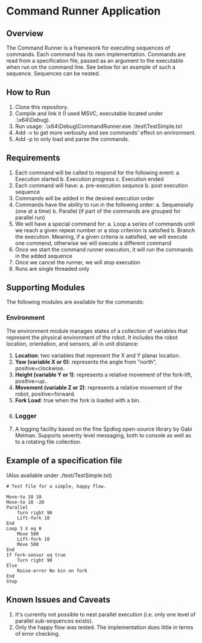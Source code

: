 # Command Runner Application
## Overview
The Command Runner is a framework for executing sequences of commands. Each command has its own implementation.
Commands are read from a specification file, passed as an argument to the executable when run on the command line. See below for an example of such a sequence.
Sequences can be nested.
## How to Run
1. Clone this repository.
2. Compile and link it (I used MSVC, executable located under .\x64\Debug).
3. Run usage: .\x64\Debug\CommandRunner.exe  .\test\TestSimple.txt
4. Add -v to get more verbosity and see commands' effect on enrironment.
5. Add -p to only load and parse the commands.
## Requirements
1.	Each command will be called to respond for the following event:
a.	Execution started
b.	Execution progress
c.	Execution ended
2.	Each command will have:
a.	pre-execution sequnce
b.	post execution sequence
3.	Commands will be added in the desired execution order
4.	Commands have the ability to run in the following order:
a.	Sequensially (one at a time)
b.	Parallel (if part of the commands are grouped for parallel run)
5.	We will have a special command for:
a.	Loop a series of commands until we reach a given repeat number or a stop criterion is satisfied
b.	Branch the execution. Meaning, if a given criteria is satisfied, we will execute one commend, otherwise we will execute a different command
6.	Once we start the command runner execution, it will run the commands in the added sequence
7.	Once we cancel the runner, we will stop execution
8.	Runs are single threaded only
## Supporting Modules
The following modules are available for the commands:
### Environment
The environment module manages states of a collection of variables that represent the physical environment of the robot. It includes the robot location, orientation, and sensors, all in unit distance:
1. **Location**: two variables that represent the X and Y planar location.
2. **Yaw (variable X or 0)**: represents the angle from "north", positive=clockwise.
3. **Height (variable Y or 1)**: represents a relative movement of the fork-lift, positive=up..
4. **Movement (variable Z or 2)**: represents a relative movement of the robot, positive=forward.
5. **Fork Load**: true when the fork is loaded with a bin.
6. ### Logger
7. A logging facility based on the fine Spdlog open-source library by Gabi Melman. Supports severity level messaging, both to console as well as to a rotating file collection.
## Example of a specification file
(Also available under ./test/TestSimple.txt)
```
# Test file for a simple, happy flow.

Move-to 10 10
Move-to 10 -20
Parallel
    Turn right 90
    Lift-fork 10
End
Loop 3 X eq 0
    Move 500
    Lift-fork 10
    Move 500
End
If fork-sensor eq true
    Turn right 90
Else
    Raise-error No bin on fork
End
Stop
```
## Known Issues and Caveats
1. It's currently not possible to nest parallel execution (i.e. only one level of parallel sub-sequences exists).
2. Only the happy flow was tested. The implementation does little in terms of error checking.